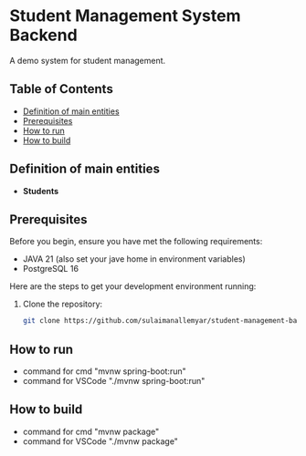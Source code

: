 # Student Management System Backend

A demo system for student management.

## Table of Contents

-   [Definition of main entities](#definition-of-entities)
-   [Prerequisites](#prerequisites)
-   [How to run](#how-to-run)
-   [How to build](#how-to-build)

## Definition of main entities

-   **Students**
  
## Prerequisites

Before you begin, ensure you have met the following requirements:

-   JAVA 21 (also set your jave home in environment variables)
-   PostgreSQL 16

Here are the steps to get your development environment running:

1. Clone the repository:
    ```bash
    git clone https://github.com/sulaimanallemyar/student-management-backend.git
    ```

## How to run

- 	command for cmd "mvnw spring-boot:run"
- 	command for VSCode "./mvnw spring-boot:run"

## How to build

- 	command for cmd "mvnw package"
- 	command for VSCode "./mvnw package"
